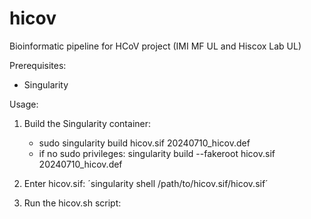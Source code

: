 # hicov
Bioinformatic pipeline for HCoV project (IMI MF UL and Hiscox Lab UL)

Prerequisites:
- Singularity

Usage:
1. Build the Singularity container:
   - sudo singularity build hicov.sif 20240710_hicov.def
   - if no sudo privileges: singularity build --fakeroot hicov.sif 20240710_hicov.def
     
2. Enter hicov.sif:
   ´singularity shell /path/to/hicov.sif/hicov.sif´
     
3. Run the hicov.sh script:
   

